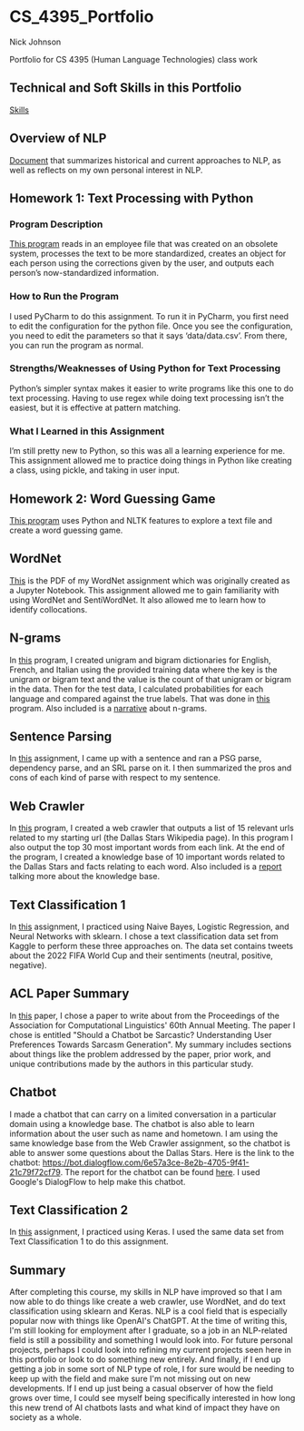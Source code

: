 # CS_4395_Portfolio
Nick Johnson 

Portfolio for CS 4395 (Human Language Technologies) class work

## Technical and Soft Skills in this Portfolio
[Skills](skills.md)

## Overview of NLP
[Document](Overview_of_NLP.pdf) that summarizes historical and current approaches to NLP, as well as reflects on my own personal interest in NLP.

## Homework 1: Text Processing with Python

### Program Description
[This program](Homework1/Homework1_npj190000.py) reads in an employee file that was created on an obsolete system, processes the text to be more standardized, creates an object for each person using the corrections given by the user, and outputs each person’s now-standardized information.

### How to Run the Program
I used PyCharm to do this assignment. To run it in PyCharm, you first need to edit the configuration for the python file. Once you see the configuration, you need to edit the parameters so that it says ‘data/data.csv’. From there, you can run the program as normal.

### Strengths/Weaknesses of Using Python for Text Processing
Python’s simpler syntax makes it easier to write programs like this one to do text processing. Having to use regex while doing text processing isn’t the easiest, but it is effective at pattern matching.

### What I Learned in this Assignment
I’m still pretty new to Python, so this was all a learning experience for me. This assignment allowed me to practice doing things in Python like creating a class, using pickle, and taking in user input.

## Homework 2: Word Guessing Game
[This program](Homework2/homework2_npj190000.py) uses Python and NLTK features to explore a text file and create a word guessing game. 

## WordNet
[This](portfolio_assignment_wordnet_npj190000.pdf) is the PDF of my WordNet assignment which was originally created as a Jupyter Notebook. This assignment allowed me to gain familiarity with using WordNet and SentiWordNet. It also allowed me to learn how to identify collocations.

## N-grams
In [this](N-grams/ngrams_program1_npj190000.py) program, I created unigram and bigram dictionaries for English, French, and Italian using the provided training data where the key is the unigram or bigram text and the value is the count of that unigram or bigram in the data. Then for the test data, I calculated probabilities for each language and compared against the true labels. That was done in [this](N-grams/ngrams_program2_npj190000.py) program. Also included is a [narrative](N-grams/N-Grams_Narrative.pdf) about n-grams.

## Sentence Parsing
In [this](sentence_parsing_npj190000.pdf) assignment, I came up with a sentence and ran a PSG parse, dependency parse, and an SRL parse on it. I then summarized the pros and cons of each kind of parse with respect to my sentence.

## Web Crawler
In [this](Web_Crawler/web_crawler_npj190000.py) program, I created a web crawler that outputs a list of 15 relevant urls related to my starting url (the Dallas Stars Wikipedia page). In this program I also output the top 30 most important words from each link. At the end of the program, I created a knowledge base of 10 important words related to the Dallas Stars and facts relating to each word. Also included is a [report](Web_Crawler/web_crawler_report_npj190000.pdf) talking more about the knowledge base.

## Text Classification 1
In [this](npj190000_textclassification1.pdf) assignment, I practiced using Naive Bayes, Logistic Regression, and Neural Networks with sklearn. I chose a text classification data set from Kaggle to perform these three approaches on. The data set contains tweets about the 2022 FIFA World Cup and their sentiments (neutral, positive, negative).

## ACL Paper Summary
In [this](npj190000_acl_paper_summary.pdf) paper, I chose a paper to write about from the Proceedings of the Association for Computational Linguistics' 60th Annual Meeting. The paper I chose is entitled "Should a Chatbot be Sarcastic? Understanding User Preferences Towards Sarcasm Generation". My summary includes sections about things like the problem addressed by the paper, prior work, and unique contributions made by the authors in this particular study.

## Chatbot
I made a chatbot that can carry on a limited conversation in a particular domain using a knowledge base. The chatbot is also able to learn information about the user such as name and hometown. I am using the same knowledge base from the Web Crawler assignment, so the chatbot is able to answer some questions about the Dallas Stars. Here is the link to the chatbot: https://bot.dialogflow.com/6e57a3ce-8e2b-4705-9f41-21c79f72cf79. The report for the chatbot can be found [here](npj190000_chatbot_report.pdf). I used Google's DialogFlow to help make this chatbot.

## Text Classification 2
In [this](npj190000_textclassification2.pdf) assignment, I practiced using Keras. I used the same data set from Text Classification 1 to do this assignment.

## Summary
After completing this course, my skills in NLP have improved so that I am now able to do things like create a web crawler, use WordNet, and do text classification using sklearn and Keras. NLP is a cool field that is especially popular now with things like OpenAI's ChatGPT. At the time of writing this, I'm still looking for employment after I graduate, so a job in an NLP-related field is still a possibility and something I would look into. For future personal projects, perhaps I could look into refining my current projects seen here in this portfolio or look to do something new entirely. And finally, if I end up getting a job in some sort of NLP type of role, I for sure would be needing to keep up with the field and make sure I'm not missing out on new developments. If I end up just being a casual observer of how the field grows over time, I could see myself being specifically interested in how long this new trend of AI chatbots lasts and what kind of impact they have on society as a whole.
